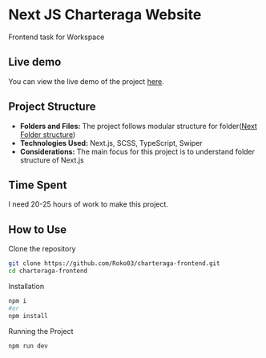 # Next JS Charteraga Website

Frontend task for Workspace

## Live demo

You can view the live demo of the project [here](https://charteraga-frontend.vercel.app/).

## Project Structure
- **Folders and Files:** The project follows modular structure for folder([Next Folder structure]([https://github.com/Roko03/charteraga-frontend.git](https://medium.com/@mertenercan/nextjs-13-folder-structure-c3453d780366)))
- **Technologies Used:** Next.js, SCSS, TypeScript, Swiper
- **Considerations:** The main focus for this project is to understand folder structure of Next.js

## Time Spent

I need 20-25 hours of work to make this project.

## How to Use

Clone the repository

```bash
git clone https://github.com/Roko03/charteraga-frontend.git
cd charteraga-frontend
```

Installation

```bash
npm i
#or
npm install
```

Running the Project

```bash
npm run dev
```
